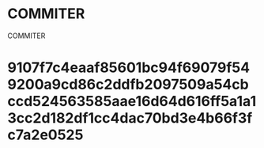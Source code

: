 # COMMITER
COMMITER






# 9107f7c4eaaf85601bc94f69079f549200a9cd86c2ddfb2097509a54cbccd524563585aae16d64d616ff5a1a13cc2d182df1cc4dac70bd3e4b66f3fc7a2e0525
